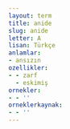 ```yaml
---
layout: term
title: anide
slug: anide
letter: A
lisan: Türkçe
anlamlar:
- ansızın
ozellikler:
- - zarf
  - eskimiş
ornekler:
- - ''
orneklerkaynak:
- - ''
---
```

